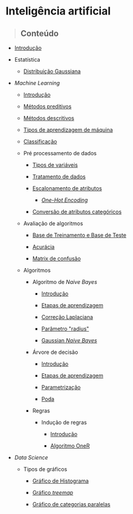 # Inteligência artificial

> ## **Conteúdo**

- [Introdução](/artificial-intelligence/introduction.md)

- Estatística

    - [Distribuição Gaussiana](/artificial-intelligence/statistic/gaussian-distribution.md)

- _Machine Learning_

    - [Introdução](/artificial-intelligence/machine-learning/introduction.md)

    - [Métodos preditivos](/artificial-intelligence/machine-learning/preditive_methods.md)

    - [Métodos descritivos](/artificial-intelligence/machine-learning/descritive_methods.md)

    - [Tipos de aprendizagem de máquina](/artificial-intelligence/machine-learning/type-of-machine-learning.md)

    - [Classificação](/artificial-intelligence/machine-learning/classifications.md)

    - Pré processamento de dados

        - [Tipos de variáveis](/artificial-intelligence/machine-learning/data-pre-processing/variable-types.md)

        - [Tratamento de dados](/artificial-intelligence/machine-learning/data-pre-processing/data-treatment.md)

        - [Escalonamento de atributos](/artificial-intelligence/machine-learning/data-pre-processing/attribute-scaling.md)

            - [_One-Hot Encoding_](/artificial-intelligence/machine-learning/data-pre-processing/one-hot-encoder.md)

        - [Conversão de atributos categóricos](/artificial-intelligence/machine-learning/data-pre-processing/converting-categorical-attributes.md)

    - Avaliação de algoritmos

        - [Base de Treinamento e Base de Teste](/artificial-intelligence/machine-learning/algorithm-evaluation/train-and-test-base.md)

        - [Acurácia](/artificial-intelligence/machine-learning/algorithm-evaluation/accuracy.md)

        - [Matrix de confusão](/artificial-intelligence/machine-learning/algorithm-evaluation/confusion-matrix.md)

    - Algoritmos

        - Algoritmo de _Naive Bayes_

            - [Introdução](/artificial-intelligence/machine-learning/algorithms/naive-bayes/introduction.md)

            - [Etapas de aprendizagem](/artificial-intelligence/machine-learning/algorithms/naive-bayes/learning-steps.md)

            - [Correção Laplaciana](/artificial-intelligence/machine-learning/algorithms/naive-bayes/laplacian-correction.md)

            - [Parâmetro "radius"](/artificial-intelligence/machine-learning/algorithms/naive-bayes/radius-parameter.md)

            - [Gaussian _Naive Bayes_](/artificial-intelligence/machine-learning/algorithms/naive-bayes/gaussian-naive-bayes.md)

        - Árvore de decisão

            - [Introdução](/artificial-intelligence/machine-learning/algorithms/decision-tree/introduction.md)

            - [Etapas de aprendizagem](/artificial-intelligence/machine-learning/algorithms/decision-tree/learning-steps.md)

            - [Parametrização](/artificial-intelligence/machine-learning/algorithms/decision-tree/parametrization.md)

            - [Poda](/artificial-intelligence/machine-learning/algorithms/decision-tree/pruning.md)

        - Regras

            - Indução de regras

                - [Introdução](/artificial-intelligence/machine-learning/algorithms/rule/rule-induction/introducion.md)

                - [Algoritmo OneR](/artificial-intelligence/machine-learning/algorithms/rule/rule-induction/one-r-algorithm.md)

- _Data Science_

    - Tipos de gráficos

        - [Gráfico de Histograma](/artificial-intelligence/data-science/grafic-types/histograms.md)

        - [Gráfico _treemap_](/artificial-intelligence/data-science/grafic-types/treemap.md)

        - [Gráfico de categorias paralelas](/artificial-intelligence/data-science/grafic-types/parallel_categories.md)
